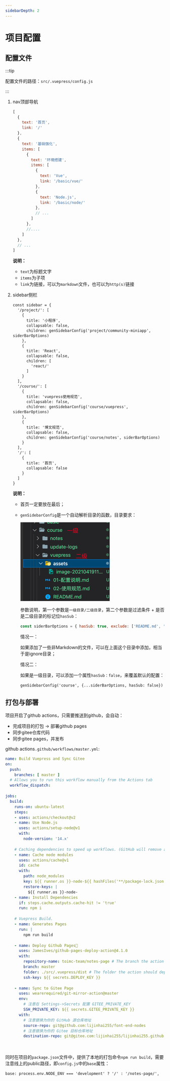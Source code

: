 ```yaml
---
sidebarDepth: 2
---
```


# 项目配置

## 配置文件

:::tip

配置文件的路径：`src/.vuepress/config.js`

:::

1. nav顶部导航

   ```js
   [
     {
       text: '首页',
       link: '/'
     },
     {
       text: '基础强化',
       items: [
         {
           text: '环境搭建',
           items: [
             {
               text: 'Vue',
               link: '/basic/vue/'
             },
             {
               text: 'Node.js',
               link: '/basic/node/'
             },
             // ...
           ]
         },
         //....
       ]
     },
     // ...
   ]
   ```

   **说明：**

   - `text`为标题文字
   - `items`为子项
   - `link`为链接，可以为`markdown`文件，也可以为`http(s)`链接

2. sidebar侧栏

   ```
   const sidebar = {
     '/project/': [
       {
         title: '小程序',
         collapsable: false,
         children: genSidebarConfig('project/community-miniapp', siderBarOptions)
       },
       {
         title: 'React',
         collapsable: false,
         children: [
           'react/'
         ]
       }
     ],
     '/course/': [
       {
         title: 'vuepress使用规范',
         collapsable: false,
         children: genSidebarConfig('course/vuepress', siderBarOptions)
       },
       {
         title: '博文规范',
         collapsable: false,
         children: genSidebarConfig('course/notes', siderBarOptions)
       }
     ],
     '/': [
       {
         title: '首页',
         collapsable: false
       }
     ]
   }
   ```

   **说明：**

   - 首页一定要放在最后；

   - `genSidebarConfig`是一个自动解析目录的函数，目录要求：

     ![image-20210419111401429](./assets/image-20210419111401429.png)

     参数说明，第一个参数是`一级目录/二级目录`，第二个参数是过滤条件 + 是否是二级目录的标记位`hasSub`：

     ```js
     const siderBarOptions = { hasSub: true, exclude: ['README.md', 'assets', '.DS_Store', 'docs', 'images'] }
     ```

     情况一：

     如果添加了一些非Markdown的文件，可以在上面这个目录中添加，相当于是ignore目录；

     情况二：

     如果是一级目录，可以添加一个属性`hasSub：false`，来覆盖默认的配置：

     ```
     genSidebarConfig('course', {...siderBarOptions, hasSub: false})
     ```



## 打包与部署

项目开启了github actions，只需要推送到github，会自动：

- 完成项目的打包 -> 部署github pages
- 同步gitee仓库代码
- 同步gitee pages，并发布



github actions`.github/workflows/master.yml`:

```yaml
name: Build Vuepress and Sync Gitee
on:
  push:
    branches: [ master ]
  # Allows you to run this workflow manually from the Actions tab
  workflow_dispatch:
    
jobs:
  build:
    runs-on: ubuntu-latest
    steps:
    - uses: actions/checkout@v2
    - name: Use Node.js
      uses: actions/setup-node@v1
      with:
        node-version: '14.x'

    # Caching dependencies to speed up workflows. (GitHub will remove any cache entries that have not been accessed in over 7 days.)
    - name: Cache node modules
      uses: actions/cache@v1
      id: cache
      with:
        path: node_modules
        key: ${{ runner.os }}-node-${{ hashFiles('**/package-lock.json') }}
        restore-keys: |
          ${{ runner.os }}-node-
    - name: Install Dependencies
      if: steps.cache.outputs.cache-hit != 'true'
      run: npm i

    # Vuepress Build.
    - name: Generates Pages
      run: |
        npm run build

    - name: Deploy Github Pages🚀
      uses: JamesIves/github-pages-deploy-action@4.1.0
      with:
        repository-name: toimc-team/notes-page # The branch the action should deploy to.
        branch: master
        folder: ./src/.vuepress/dist # The folder the action should deploy.
        ssh-key: ${{ secrets.DEPLOY_KEY }}

    - name: Sync to Gitee Page
      uses: wearerequired/git-mirror-action@master
      env:
        # 注意在 Settings->Secrets 配置 GITEE_PRIVATE_KEY
        SSH_PRIVATE_KEY: ${{ secrets.GITEE_PRIVATE_KEY }}
      with:
        # 注意替换为你的 GitHub 源仓库地址
        source-repo: git@github.com:lijinhai255/font-end-nodes
        # 注意替换为你的 Gitee 目标仓库地址
        destination-repo: git@gitee.com:lijinhai255/lijinhai255.github.io

   
```



同时在项目的`package.json`文件中，提供了本地的打包命令`npm run build`，需要注意线上的public路径，即`config.js`中的`base`属性：

```
base: process.env.NODE_ENV === 'development' ? '/' : '/notes-page/',
```

